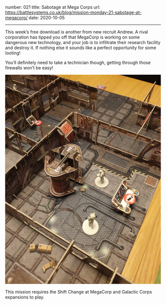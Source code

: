 number: 021
title: Sabotage at Mega Corps
url: https://battlesystems.co.uk/blog/mission-monday-21-sabotage-at-megacorp/
date: 2020-10-05

---

This week’s free download is another from new recruit Andrew. A rival corporation has tipped you off that MegaCorp is working on some dangerous new technology, and your job is to infiltrate their research facility and destroy it. If nothing else it sounds like a perfect opportunity for some looting!

You’ll definitely need to take a technician though, getting through those firewalls won’t be easy!

![](sabotage.jpg)

This mission requires the Shift Change at MegaCorp and Galactic Corps expansions to play.
